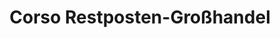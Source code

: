 ---
title: "Corso Restposten-Großhandel"
url: /loehne/corso-restposten-grosshandel/
shop: Kramladen
---